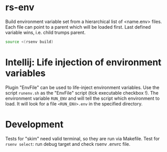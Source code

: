 # rs-env

Build environment variable set from a hierarchical list of <name.env> files.
Each file can point to a parent which will be loaded first.
Last defined variable wins, i.e. child trumps parent.

```bash
source <(rsenv build)
```

# Intellij: Life injection of environment variables
Plugin "EnvFile" can be used to life-inject environment variables.
Use the script `runenv.sh` as the "EnvFile" script (tick executable checkbox !).
The environment variable `RUN_ENV` and will tell the script which environment to load.
It will look for a file `<RUN_ENV>.env` in the specified directory.


# Development
Tests for "skim" need valid terminal, so they are run via Makefile.
Test for `rsenv select`: run debug target and check rsenv .envrc file.
